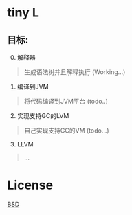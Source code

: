 tiny L
==================

目标:
------------------
0. 解释器
>生成语法树并且解释执行 (Working...)
1. 编译到JVM
>将代码编译到JVM平台 (todo..)
2. 实现支持GC的LVM
>自己实现支持GC的VM (todo...)
3. LLVM
>...

License
=================
[BSD][1]

[1]:http://opensource.org/licenses/BSD-2-Clause